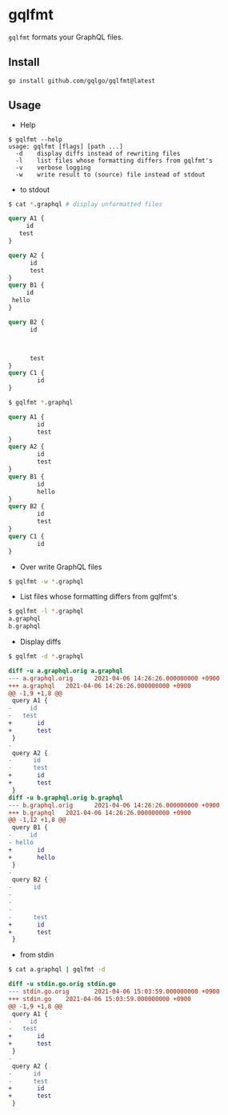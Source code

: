 # gqlfmt

`gqlfmt` formats your GraphQL files.

## Install

```
go install github.com/gqlgo/gqlfmt@latest
```

## Usage

- Help
```
$ gqlfmt --help
usage: gqlfmt [flags] [path ...]
  -d    display diffs instead of rewriting files
  -l    list files whose formatting differs from gqlfmt's
  -v    verbose logging
  -w    write result to (source) file instead of stdout
```

- to stdout
```sh
$ cat *.graphql # display unformatted files
```

```graphql
query A1 {
     id
   test
}

query A2 {
      id
      test
}
query B1 {
     id
 hello
}

query B2 {
      id



      test
}
query C1 {
        id
}
```

```bash
$ gqlfmt *.graphql
```

```graphql
query A1 {
        id
        test
}
query A2 {
        id
        test
}
query B1 {
        id
        hello
}
query B2 {
        id
        test
}
query C1 {
        id
}
```

- Over write GraphQL files
```sh
$ gqlfmt -w *.graphql
```

- List files whose formatting differs from gqlfmt's
```sh
$ gqlfmt -l *.graphql
a.graphql
b.graphql
```

- Display diffs
```sh
$ gqlfmt -d *.graphql
```

```diff
diff -u a.graphql.orig a.graphql
--- a.graphql.orig      2021-04-06 14:26:26.000000000 +0900
+++ a.graphql   2021-04-06 14:26:26.000000000 +0900
@@ -1,9 +1,8 @@
 query A1 {
-     id
-   test
+       id
+       test
 }
-
 query A2 {
-      id
-      test
+       id
+       test
 }
diff -u b.graphql.orig b.graphql
--- b.graphql.orig      2021-04-06 14:26:26.000000000 +0900
+++ b.graphql   2021-04-06 14:26:26.000000000 +0900
@@ -1,12 +1,8 @@
 query B1 {
-     id
- hello
+       id
+       hello
 }
-
 query B2 {
-      id
-
-
-
-      test
+       id
+       test
 }
```

- from stdin

```sh
$ cat a.graphql | gqlfmt -d
```

```diff
diff -u stdin.go.orig stdin.go
--- stdin.go.orig       2021-04-06 15:03:59.000000000 +0900
+++ stdin.go    2021-04-06 15:03:59.000000000 +0900
@@ -1,9 +1,8 @@
 query A1 {
-     id
-   test
+       id
+       test
 }
-
 query A2 {
-      id
-      test
+       id
+       test
 }
```
